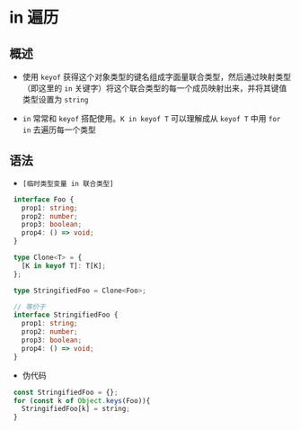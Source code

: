 # in 遍历

## 概述

+ 使用 `keyof` 获得这个对象类型的键名组成字面量联合类型，然后通过映射类型（即这里的 `in` 关键字）将这个联合类型的每一个成员映射出来，并将其键值类型设置为 `string`

+ `in` 常常和 `keyof` 搭配使用。`K in keyof T` 可以理解成从 `keyof T` 中用 `for in` 去遍历每一个类型

## 语法

+ `[临时类型变量 in 联合类型]`

 ```ts
  interface Foo {
    prop1: string;
    prop2: number;
    prop3: boolean;
    prop4: () => void;
  }

  type Clone<T> = {
    [K in keyof T]: T[K];
  };

  type StringifiedFoo = Clone<Foo>;

  // 等价于
  interface StringifiedFoo {
    prop1: string;
    prop2: number;
    prop3: boolean;
    prop4: () => void;
  }
  ```

+ 伪代码

 ```ts
  const StringifiedFoo = {};
  for (const k of Object.keys(Foo)){
    StringifiedFoo[k] = string;
  }
  ```
